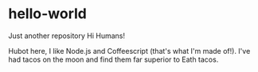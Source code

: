 # hello-world
Just another repository
Hi  Humans!

Hubot here, I like Node.js and Coffeescript (that's what I'm made of!).
I've had tacos on the moon and find them far superior to Eath tacos.
